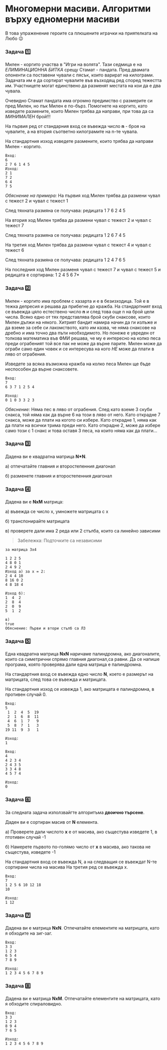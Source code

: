 # Многомерни масиви. Алгоритми върху едномерни масиви

В това упраженение героите са плюшените играчки на приятелката на Любо 😉

### Задача :one:
Милен - коргито участва в "Игри на волята". Тази седмица е на *ЕЛИМИНАЦИОННА БИТКА* срещу Стамат - пандата. Пред двамата опоненти са поставени чували с пясък, които варират на килограми. Задачата им е да сортират чувалите във възходящ ред според тежестта им. Участницете могат единствено да разменят местата  на кои да е два чувала. 

Очевидно Стамат пандата има огромно предимство с размерите си пред Милен, но пък Милен е по-бърз. Помогнете на коргито, като изведете размените, които Милен трябва да направи, при това да са *МИНИМАЛЕН* брой!!!

На първия ред от стандарния вход се въвежда число **n** - броя на чувалите, а на втория съответно килограмите на n-те чувала.

На стандартния изход изведете размените, които трябва да направи Милен - коргито. 

```
Вход:
6
2 7 6 1 4 5
Изход:
2 1
7 2
6 4
7 5
```
*Обяснение на примера:*
На първия ход Милен трябва да размени чувал с тежест 2 и чувал с тежест 1 

След тяхната размяна се получава: редицата 1 7 6 2 4 5

На втория ход Милен трябва да размени чувал с тежест 2 и чувал с тежест 7

След тяхната размяна се получава: редицата 1 2 6 7 4 5

На третия ход Милен трябва да размени чувал с тежест 4 и чувал с тежест 6

След тяхната размяна се получава: редицата 1 2 4 7 6 5

На последния ход Милен разменя чувал с тежест 7 и чувал с тежест 5 и редицата е сортирана: 1 2 4 5 6 7*

### Задача :two:
Милен - коргито има проблем с хазарта и е в безизходица. Той е в тежка депресия и решава да прибегне до кражба. На стандартният вход се въвежда цяло естествено число **n** и след това още n на брой цели числа. Всяко едно от тях представлява брой скуби снаксове, които Милен дължи на някого. Хитрият бандит намира начин да ги излъже и да вземе за себе си лакомството, като им казва, че няма снаксове на дребно и има точно два пъти необходимото. Но понеже е увреден от толкова математика във ФМИ решава, че му е интересно на колко песа преди ограбеният той все пак не може да върне парите. Милен може да ограби само един човек и се интересува на кого *НЕ* може да плати в ляво от ограбения.

Изведете за всяка възможна кражба на колко песа Милен ще бъде неспособен да върне снаксовете.

```
Вход:
7 
6 3 7 1 2 5 4

Изход:
0 1 0 3 3 2 3
```
*Обяснение:* Няма пес в ляво от ограбения. След като вземе 3 скуби снакса, той няма как да върне 6 на този в ляво от него. Като открадне 7 снакса, може да плати на когото си избере. Като открадне 1, няма как да плати на всички трима преди него. Като открадне 2, може да избере само този с 1 снакс и това оставя 3 песа, на които няма как да плати...

### Задача :three:
Дадена ви е квадратна матрица **N*N**.

а) отпечатайте главния и второстепенния диагонал

б) разменете главния и второстепенния диагонал

### Задача :four:
Дадена ви е **NxM** матрица:

а) въвежда се число x, умножете матрицата с x

б) транспонирайте матрицата

в) проверете дали има 2 реда или 2 стълба, които са линейно зависими

> Забележка: Подточките са независими

```
за матрица 3х4

1 2 2 5
4 8 0 1
2 4 9 2
Изход a) за x = 2:
2 4 4 10
8 16 0 2
4 8 18 4

Изход б):
1  4  2
2  8  4
2  0  9
5  1  2

в)
true
Обяснение: Първи и втори стълб са ЛЗ
```

### Задача :five:
Една квадратна матрица **NxN** наричаме палиндромна, ако диагоналите, които са симетрични спрямо главния диагонал,са равни. Да се напише програма, която проверява дали една матрица е палиндромна.

На стандартния вход се въвежда едно число **N**, което е размерът на матрицата, след това се въвежда и матрицата.

На стандартния изход се извежда 1, aко матрицата е палиндромна, в противен случай 0.

```
Вход:
5
 1  2  4  5  19
 2  1  6  8  11
 4  6  1  7   9
 5  8  7  1   3
19 11  9  3   1

Изход:
1

Вход:
4
4 2 3 4
2 4 3 5
3 3 4 8
4 5 7 4

Изход:
0
```

### Задача :six:
За следната задача използвайгте алгоритъма **двоично търсене**.

Даден ви е сортиран масив от **N** елемента. 

а) Проверете дали числото **х** е от масива, aко същестува изведете 1, в птотивен случай -1

б) Намерете първото по-голямо число от **х** в масива, ако такова не същестува, изведете -1

На стандартния вход се въвежда N, а на следващия се въвеждат N-те сортирани числа на масива
На третия ред се въвежда х.

```
Вход:
7
1 2 5 6 10 12 18
10

Изход:
1 12
```

### Задача :seven:
Дадена ви е матрица **NxN**. Отпечатайте елементите на матрицата, като я обходите на зиг-заг.

```
Вход:
3 3
1 2 3
6 5 4
7 8 9

Изход:
1 2 3 4 5 6 7 8 9
```

### Задача :eight:
Дадена ви е матрица **NxM**. Отпечатайте елементите на матрицата, като я обходите спираловидно.

```
Вход:
3 3
1 2 3
8 9 4
7 6 5

Изход:
1 2 3 4 5 6 7 8 9
```
